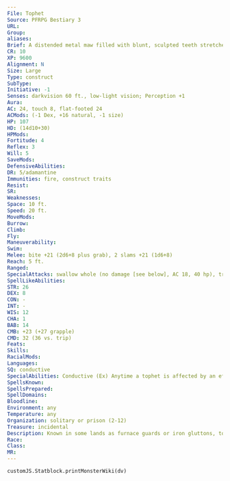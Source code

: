 ```yaml
---
File: Tophet
Source: PFRPG Bestiary 3
URL: 
Group: 
aliases: 
Brief: A distended metal maw filled with blunt, sculpted teeth stretches across the upper portion of this rotund iron effigy.
CR: 10
XP: 9600
Alignment: N
Size: Large
Type: construct
SubType: 
Initiative: -1
Senses: darkvision 60 ft., low-light vision; Perception +1
Aura: 
AC: 24, touch 8, flat-footed 24
ACMods: (-1 Dex, +16 natural, -1 size)
HP: 107
HD: (14d10+30)
HPMods: 
Fortitude: 4
Reflex: 3
Will: 5
SaveMods: 
DefensiveAbilities: 
DR: 5/adamantine
Immunities: fire, construct traits
Resist: 
SR: 
Weaknesses: 
Space: 10 ft.
Speed: 20 ft.
MoveMods: 
Burrow: 
Climb: 
Fly: 
Maneuverability: 
Swim: 
Melee: bite +21 (2d6+8 plus grab), 2 slams +21 (1d6+8)
Reach: 5 ft.
Ranged: 
SpecialAttacks: swallow whole (no damage [see below], AC 18, 40 hp), trample (2d6+12, DC 25)
SpellLikeAbilities: 
STR: 26
DEX: 8
CON: -
INT: -
WIS: 12
CHA: 1
BAB: 14
CMB: +23 (+27 grapple)
CMD: 32 (36 vs. trip)
Feats: 
Skills: 
RacialMods: 
Languages: 
SQ: conductive
SpecialAbilities: Conductive (Ex) Anytime a tophet is affected by an effect that deals fire damage, determine how much damage the construct would have taken if it were not immune to fire. Creatures currently swallowed whole by the construct take fire damage equal to half of this amount.  Swallow Whole (Ex) Once swallowed by a tophet, an opponent takes no damage, but is trapped inside the creature's hollow interior. The construct's maw locks down, preventing creatures from climbing back out. A creature can attempt to hack or smash its way out as normal, but a tophet's stomach has hit points equal to one-tenth its actual hit points plus its bonus hit  points for being a construct (totalling 40 hit points for most tophets). Alternatively, a swallowed creature can attempt to pick the lock on the iron hatch in the tophet's stomach by making a DC 30 Disable Device check. If a creature exits by picking the lock, the tophet closes its hatch and can swallow whole again. These locks can also be picked from the outside, but only after the tophet is slain. A Large tophet's belly can hold 1 Medium creature at a time.
SpellsKnown: 
SpellsPrepared: 
SpellDomains: 
Bloodline: 
Environment: any
Temperature: any
Organization: solitary or prison (2-12)
Treasure: incidental
Description: Known in some lands as furnace guards or iron gluttons, tophets have long served in the palaces and prisons of tyrants as vigilant sentinels and dreaded punishments. Appearing as rotund iron statues, often bearing the caricatured visages of past kings or dishonored nobles, these constructs all possess yawning maws, capable of easily gobbling up smaller creatures. Upon consuming a victim, the animate statue becomes a walking prison, holding its victim within with little chance for escape. The iron statue can then return its victim to the proper cell, the feet of its lord, or any other fate its creator determines. In the most feared case, tophets capture or are fed prisoners, then wander out into the desert heat or even rivers of molten rock, where their interiors attain hellish temperatures, torturing and often outright killing those trapped within.  Tophets are often assembled in groups of up to a dozen, where cruel rulers incarcerate traitors and other criminals. Mindless creatures capable only of obeying their masters' whims, these unthinking constructs make incorruptible guardians and are endlessly loyal.  Tophets stand 10 feet tall and weigh 3,000 pounds.  Construction  A tophet's hollow body is made of 3,000 pounds of iron or steel forged in heats comparable to those found in active volcanoes worth 2,000 gp. Tophets can be made of other metals as well, such as bronze or cold iron.  TOPHET  CL 12th; Price 45,000 gp  Construction  Requirements Craft Construct, bull's strength, endure elements, creator must be CL 12th; Skill Craft (sculptures) DC 20; Cost 23,500 gp.
Race: 
Class: 
MR: 
---
```

```dataviewjs
customJS.Statblock.printMonsterWiki(dv)
```
